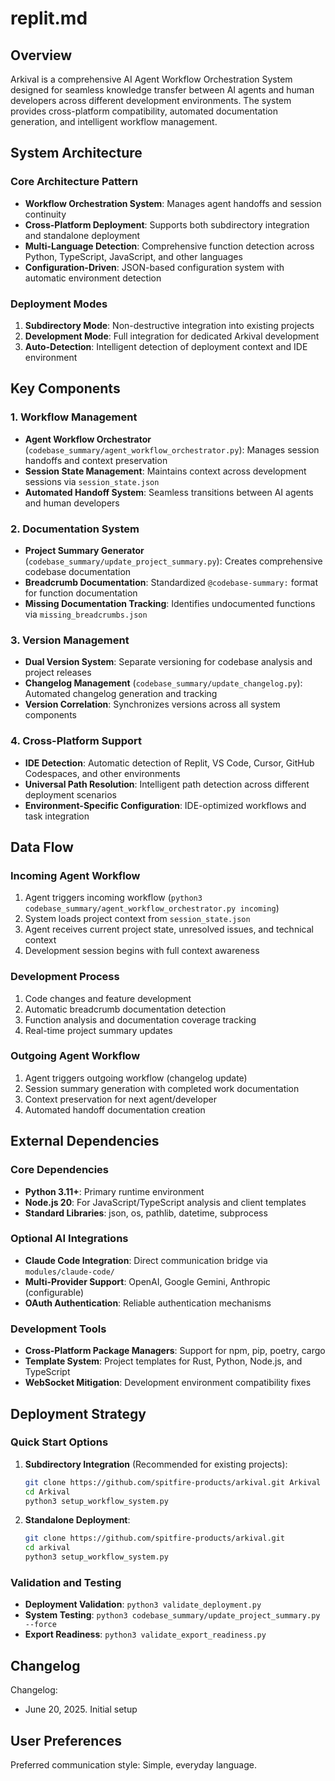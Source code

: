# replit.md

## Overview

Arkival is a comprehensive AI Agent Workflow Orchestration System designed for seamless knowledge transfer between AI agents and human developers across different development environments. The system provides cross-platform compatibility, automated documentation generation, and intelligent workflow management.

## System Architecture

### Core Architecture Pattern
- **Workflow Orchestration System**: Manages agent handoffs and session continuity
- **Cross-Platform Deployment**: Supports both subdirectory integration and standalone deployment
- **Multi-Language Detection**: Comprehensive function detection across Python, TypeScript, JavaScript, and other languages
- **Configuration-Driven**: JSON-based configuration system with automatic environment detection

### Deployment Modes
1. **Subdirectory Mode**: Non-destructive integration into existing projects
2. **Development Mode**: Full integration for dedicated Arkival development
3. **Auto-Detection**: Intelligent detection of deployment context and IDE environment

## Key Components

### 1. Workflow Management
- **Agent Workflow Orchestrator** (`codebase_summary/agent_workflow_orchestrator.py`): Manages session handoffs and context preservation
- **Session State Management**: Maintains context across development sessions via `session_state.json`
- **Automated Handoff System**: Seamless transitions between AI agents and human developers

### 2. Documentation System
- **Project Summary Generator** (`codebase_summary/update_project_summary.py`): Creates comprehensive codebase documentation
- **Breadcrumb Documentation**: Standardized `@codebase-summary:` format for function documentation
- **Missing Documentation Tracking**: Identifies undocumented functions via `missing_breadcrumbs.json`

### 3. Version Management
- **Dual Version System**: Separate versioning for codebase analysis and project releases
- **Changelog Management** (`codebase_summary/update_changelog.py`): Automated changelog generation and tracking
- **Version Correlation**: Synchronizes versions across all system components

### 4. Cross-Platform Support
- **IDE Detection**: Automatic detection of Replit, VS Code, Cursor, GitHub Codespaces, and other environments
- **Universal Path Resolution**: Intelligent path detection across different deployment scenarios
- **Environment-Specific Configuration**: IDE-optimized workflows and task integration

## Data Flow

### Incoming Agent Workflow
1. Agent triggers incoming workflow (`python3 codebase_summary/agent_workflow_orchestrator.py incoming`)
2. System loads project context from `session_state.json`
3. Agent receives current project state, unresolved issues, and technical context
4. Development session begins with full context awareness

### Development Process
1. Code changes and feature development
2. Automatic breadcrumb documentation detection
3. Function analysis and documentation coverage tracking
4. Real-time project summary updates

### Outgoing Agent Workflow
1. Agent triggers outgoing workflow (changelog update)
2. Session summary generation with completed work documentation
3. Context preservation for next agent/developer
4. Automated handoff documentation creation

## External Dependencies

### Core Dependencies
- **Python 3.11+**: Primary runtime environment
- **Node.js 20**: For JavaScript/TypeScript analysis and client templates
- **Standard Libraries**: json, os, pathlib, datetime, subprocess

### Optional AI Integrations
- **Claude Code Integration**: Direct communication bridge via `modules/claude-code/`
- **Multi-Provider Support**: OpenAI, Google Gemini, Anthropic (configurable)
- **OAuth Authentication**: Reliable authentication mechanisms

### Development Tools
- **Cross-Platform Package Managers**: Support for npm, pip, poetry, cargo
- **Template System**: Project templates for Rust, Python, Node.js, and TypeScript
- **WebSocket Mitigation**: Development environment compatibility fixes

## Deployment Strategy

### Quick Start Options
1. **Subdirectory Integration** (Recommended for existing projects):
   ```bash
   git clone https://github.com/spitfire-products/arkival.git Arkival
   cd Arkival
   python3 setup_workflow_system.py
   ```

2. **Standalone Deployment**:
   ```bash
   git clone https://github.com/spitfire-products/arkival.git
   cd arkival
   python3 setup_workflow_system.py
   ```

### Validation and Testing
- **Deployment Validation**: `python3 validate_deployment.py`
- **System Testing**: `python3 codebase_summary/update_project_summary.py --force`
- **Export Readiness**: `python3 validate_export_readiness.py`

## Changelog

Changelog:
- June 20, 2025. Initial setup

## User Preferences

Preferred communication style: Simple, everyday language.